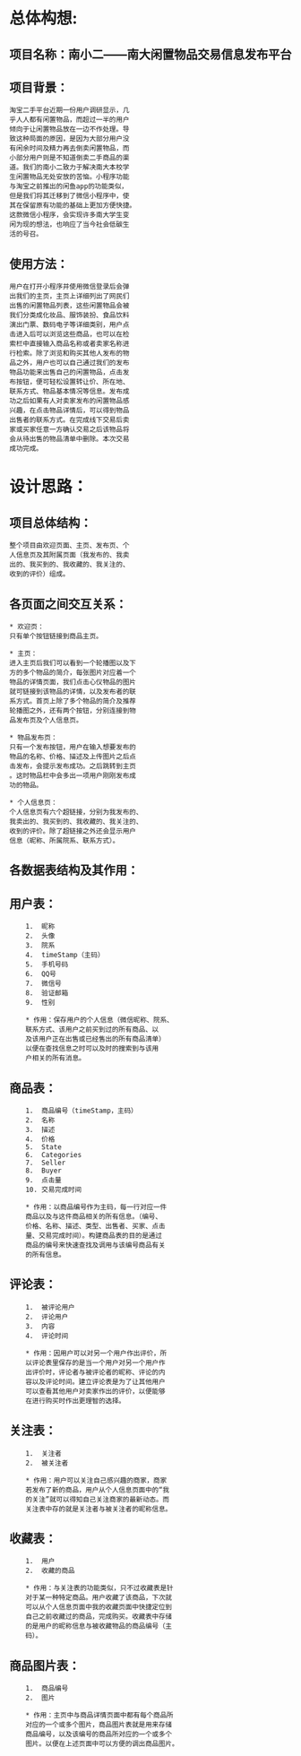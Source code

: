 总体构想:
==
项目名称：南小二——南大闲置物品交易信息发布平台
--
项目背景：
--
    淘宝二手平台近期一份用户调研显示，几
    乎人人都有闲置物品，而超过一半的用户
    倾向于让闲置物品放在一边不作处理。导
    致这种局面的原因，是因为大部分用户没
    有闲余时间及精力再去倒卖闲置物品，而
    小部分用户则是不知道倒卖二手商品的渠
    道。我们的南小二致力于解决南大本校学
    生闲置物品无处安放的苦恼。小程序功能
    与淘宝之前推出的闲鱼app的功能类似，
    但是我们将其迁移到了微信小程序中，使
    其在保留原有功能的基础上更加方便快捷。
    这款微信小程序，会实现许多南大学生变
    闲为现的想法，也响应了当今社会低碳生
    活的号召。
使用方法：
----
    用户在打开小程序并使用微信登录后会弹
    出我们的主页，主页上详细列出了网民们
    出售的闲置物品列表，这些闲置物品会被
    我们分类成化妆品、服饰装扮、食品饮料
    演出门票、数码电子等详细类别，用户点
    击进入后可以浏览这些商品，也可以在检
    索栏中直接输入商品名称或者卖家名称进
    行检索。除了浏览和购买其他人发布的物
    品之外，用户也可以自己通过我们的发布
    物品功能来出售自己的闲置物品，点击发
    布按钮，便可轻松设置转让价、所在地、
    联系方式、物品基本情况等信息。发布成
    功之后如果有人对卖家发布的闲置物品感
    兴趣，在点击物品详情后，可以得到物品
    出售者的联系方式。在完成线下交易后卖
    家或买家任意一方确认交易之后该物品将
    会从待出售的物品清单中删除。本次交易
    成功完成。
设计思路：
==
项目总体结构：
--
    整个项目由欢迎页面、主页、发布页、个
    人信息页及其附属页面（我发布的、我卖
    出的、我买到的、我收藏的、我关注的、
    收到的评价）组成。
各页面之间交互关系：
--
    * 欢迎页：
    只有单个按钮链接到商品主页。
    
    * 主页：
    进入主页后我们可以看到一个轮播图以及下
    方的多个物品的简介，每张图片对应着一个
    物品的详情页面，我们点击心仪物品的图片
    就可链接到该物品的详情，以及发布者的联
    系方式。首页上除了多个物品的简介及推荐
    轮播图之外，还有两个按钮，分别连接到物
    品发布页及个人信息页。
    
    * 物品发布页：
    只有一个发布按钮，用户在输入想要发布的
    物品的名称、价格、描述及上传图片之后点
    击发布，会提示发布成功。之后跳转到主页
    。这时物品栏中会多出一项用户刚刚发布成
    功的物品。
    
    * 个人信息页：
    个人信息页有六个超链接，分别为我发布的、
    我卖出的、我买到的、我收藏的、我关注的、
    收到的评价。除了超链接之外还会显示用户
    信息（昵称、所属院系、联系方式）。
各数据表结构及其作用：
--
用户表：
--
        1.	昵称
        2.	头像
        3.	院系
        4.	timeStamp（主码）
        5.	手机号码
        6.	QQ号
        7.	微信号
        8.	验证邮箱
        9.	性别
    
        * 作用：保存用户的个人信息（微信昵称、院系、
        联系方式、该用户之前买到过的所有商品、以
        及该用户正在出售或已经售出的所有商品清单）
        以便在查找信息之时可以及时的搜索到与该用
        户相关的所有消息。
    
商品表：
--
        1.	商品编号（timeStamp，主码）
        2.	名称
        3.	描述
        4.	价格
        5.	State
        6.	Categories
        7.	Seller
        8.	Buyer
        9.	点击量
        10.	交易完成时间
    
        * 作用：以商品编号作为主码，每一行对应一件
        商品以及与这件商品相关的所有信息。（编号、
        价格、名称、描述、类型、出售者、买家、点击
        量、交易完成时间）。构建商品表的目的是通过
        商品的编号来快速查找及调用与该编号商品有关
        的所有信息。
    
评论表：
--
        1.	被评论用户
        2.	评论用户
        3.	内容
        4.	评论时间
    
        * 作用：因用户可以对另一个用户作出评价，所
        以评论表里保存的是当一个用户对另一个用户作
        出评价时，评论者与被评论者的昵称、评论的内
        容以及评论时间。建立评论表是为了让其他用户
        可以查看其他用户对卖家作出的评价，以便能够
        在进行购买时作出更理智的选择。
    
关注表：
--
        1.	关注者
        2.	被关注者
    
        * 作用：用户可以关注自己感兴趣的商家，商家
        若发布了新的商品，用户从个人信息页面中的“我
        的关注”就可以得知自己关注商家的最新动态。而
        关注表中存的就是关注者与被关注者的昵称信息。
    
收藏表：
--
        1.	用户
        2.	收藏的商品
    
        * 作用：与关注表的功能类似，只不过收藏表是针
        对于某一种特定商品。用户收藏了该商品，下次就
        可以从个人信息页面中我的收藏页面中快捷定位到
        自己之前收藏过的商品，完成购买。收藏表中存储
        的是用户的昵称信息与被收藏物品的商品编号（主
        码）。
    
商品图片表：
--
        1.	商品编号
        2.	图片
    
        * 作用：主页中与商品详情页面中都有每个商品所
        对应的一个或多个图片，商品图片表就是用来存储
        商品编号，以及该编号的商品所对应的一个或多个
        图片。以便在上述页面中可以方便的调出商品图片。
    







